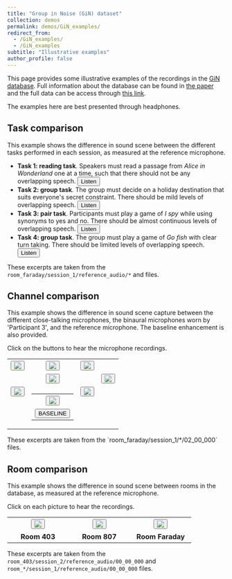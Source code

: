 ```yaml
---
title: "Group in Noise (GiN) dataset"
collection: demos
permalink: demos/GiN_examples/
redirect_from: 
  - /GiN_examples/
  - /GiN_examples
subtitle: "Illustrative examples"
author_profile: false
---
```

This page provides some illustrative examples of the recordings in the [GiN database](/publication/2023_12_19_GIN). Full information about the database can be found in [the paper](https://doi.org/10.1109/OJSP.2023.3344379) and the full data can be access through [this link](https://data.hpc.imperial.ac.uk/resolve/?doi=13463).

The examples here are best presented through headphones.

## Task comparison

This example shows the difference in sound scene between the different tasks performed in each session, as measured at the reference microphone.

* __Task 1: reading task__. Speakers must read a passage from *Alice in Wonderland* one at a time, such that there should not be any overlapping speech. <audio id="soundtask1" src="../../files/GiN_examples/audio/all_tasks/task1.wav" preload="none" autoplay=false type="audio/wav"></audio><button onclick="document.getElementById('soundtask1').play();">Listen</button>
* __Task 2: group task__. The group must decide on a holiday destination that suits everyone's secret constraint. There should be mild levels of overlapping speech. <audio id="soundtask2" src="../../files/GiN_examples/audio/all_tasks/task2.wav" preload="none" autoplay=false type="audio/wav"></audio><button onclick="document.getElementById('soundtask2').play();">Listen</button>
* __Task 3: pair task__. Participants must play a game of *I spy* while using synonyms to yes and no. There should be almost continuous levels of overlapping speech. <audio id="soundtask3" src="../../files/GiN_examples/audio/all_tasks/task3.wav" preload="none" autoplay=false type="audio/wav"></audio><button onclick="document.getElementById('soundtask3').play();">Listen</button>
* __Task 4: group task__. The group must play a game of *Go fish* with clear turn taking. There should be limited levels of overlapping speech. <audio id="soundtask4" src="../../files/GiN_examples/audio/all_tasks/task4.wav" preload="none" autoplay=false type="audio/wav"></audio><button onclick="document.getElementById('soundtask4').play();">Listen</button>


These excerpts are taken from the `room_faraday/session_1/reference_audio/*` and files. 
 
## Channel comparison
This example shows the difference in sound scene capture between the different close-talking microphones, the binaural microphones worn by 'Participant 3', and the reference microphone. The baseline enhancement is also provided.


Click on the buttons to hear the microphone recordings.

<table style="border-collapse: collapse; border: none; text-align: center;">
  <tr style="border: none;">
    <th style="border: none; text-align: center;"><audio id="sound2" src="../../files/GiN_examples/audio/task1_faraday/P-02.wav" preload="none" autoplay=false type="audio/wav"></audio><button onclick="document.getElementById('sound2').play();"><img src="../../files/GiN_examples/figs/participant2.png" /></button></th>
    <th style="border: none; text-align: center;"><audio id="sound4" src="../../files/GiN_examples/audio/task1_faraday/P-04.wav" preload="none" autoplay=false type="audio/wav"></audio><button onclick="document.getElementById('sound4').play();"><img src="../../files/GiN_examples/figs/participant4.png" /></button></th>
    <th style="border: none; text-align: center;"><audio id="sound6" src="../../files/GiN_examples/audio/task1_faraday/P-06.wav" preload="none" autoplay=false type="audio/wav"></audio><button onclick="document.getElementById('sound6').play();"><img src="../../files/GiN_examples/figs/participant6.png" /></button></th>
    <th style="border: none; text-align: center;"></th>
  </tr>
  <tr style="border: none; text-align: center;">
    <th style="border: none; text-align: center;"></th>
    <th style="border: none; text-align: center;"><audio id="soundref" src="../../files/GiN_examples/audio/task1_faraday/REF.wav" preload="none" autoplay=false type="audio/wav"></audio><button onclick="document.getElementById('soundref').play();"><img src="../../files/GiN_examples/figs/mic.png" /></button></th>
    <th style="border: none; text-align: center;"></th>
    <th style="border: none; text-align: center;"><audio id="sound7" src="../../files/GiN_examples/audio/task1_faraday/P-07.wav" preload="none" autoplay=false type="audio/wav"></audio><button onclick="document.getElementById('sound7').play();"><img src="../../files/GiN_examples/figs/participant7.png" /></button></th>
  </tr>
  <tr style="border: none;">
    <th style="border: none; text-align: center; vertical-align: top;"><audio id="sound1" src="../../files/GiN_examples/audio/task1_faraday/P-01.wav" preload="none" autoplay=false type="audio/wav"></audio><button onclick="document.getElementById('sound1').play();"><img src="../../files/GiN_examples/figs/participant1.png" /></button></th>
    <th style="border: none; text-align: center; vertical-align: top;">
      <table style="border-collapse: collapse; border: none; text-align: center; cellpadding: 0;">
        <tr style="border-collapse: collapse;r border: none;">
          <th style="border-collapse: collapse; border: none; text-align: center; vertical-align: top;"><audio id="sound3" src="../../files/GiN_examples/audio/task1_faraday/P-03-BIN.wav" preload="none" autoplay=false type="audio/wav"></audio><button onclick="document.getElementById('sound3').play();"><img src="../../files/GiN_examples/figs/participant3.png" /></button>
          </th>
        </tr>
        <tr style="border: none;">
          <th style="border: none; text-align: center; vertical-align: top;"><audio id="soundbase" src="../../files/GiN_examples/audio/task1_faraday/BASELINE.wav" preload="none" autoplay=false type="audio/wav"></audio><button onclick="document.getElementById('soundbase').play();">BASELINE</button>
          </th>
        </tr>
      </table>
    </th>
    <th style="border: none; text-align: center; vertical-align: top;"><audio id="sound5" src="../../files/GiN_examples/audio/task1_faraday/P-05.wav" preload="none" autoplay=false type="audio/wav"></audio><button onclick="document.getElementById('sound5').play();"><img src="../../files/GiN_examples/figs/participant5.png" /></button>
    </th>
    <th style="border: none; text-align: center;"></th>
  </tr>
</table>
These excerpts are taken from the `room_faraday/session_1/*/02_00_000` files. 


## Room comparison
This example shows the difference in sound scene between rooms in the database, as measured at the reference microphone.

Click on each picture to hear the recordings.
<table style="border-collapse: collapse; border: none; text-align: center;">
  <tr style="border: none;">
    <th width="30%" style="border: none; text-align: center;"><audio id="sound403" src="../../files/GiN_examples/audio/task0_all_rooms/403.wav" preload="none" autoplay=false type="audio/wav"></audio><button onclick="document.getElementById('sound403').play();"><img src="../../files/GiN_examples/figs/room_403b.jpg" /></button></th>
    <th width="30%" style="border: none; text-align: center;"><audio id="sound807" src="../../files/GiN_examples/audio/task0_all_rooms/807.wav" preload="none" autoplay=false type="audio/wav"></audio><button onclick="document.getElementById('sound807').play();"><img src="../../files/GiN_examples/figs/807.jpg" /></button></th>
    <th width="30%" style="border: none; text-align: center;"><audio id="soundfaraday" src="../../files/GiN_examples/audio/task0_all_rooms/faraday.wav" preload="none" autoplay=false type="audio/wav"></audio><button onclick="document.getElementById('soundfaraday').play();"><img src="../../files/GiN_examples/figs/faraday.jpg" /></button></th>
  </tr>
  <tr style="border: none;">
    <th style="border: none; text-align: center;"> Room 403 </th>
    <th style="border: none; text-align: center;"> Room 807 </th>
    <th style="border: none; text-align: center;"> Room Faraday</th>
  </tr>
</table>

These excerpts are taken from the `room_403/session_2/reference_audio/00_00_000` and `room_*/session_1/reference_audio/00_00_000` files. 
